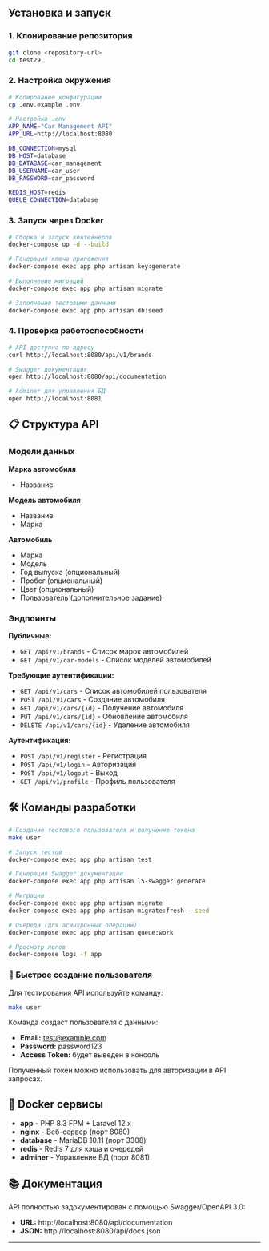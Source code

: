 ## Установка и запуск

### 1. Клонирование репозитория

```bash
git clone <repository-url>
cd test29
```

### 2. Настройка окружения

```bash
# Копирование конфигурации
cp .env.example .env

# Настройка .env
APP_NAME="Car Management API"
APP_URL=http://localhost:8080

DB_CONNECTION=mysql
DB_HOST=database
DB_DATABASE=car_management
DB_USERNAME=car_user
DB_PASSWORD=car_password

REDIS_HOST=redis
QUEUE_CONNECTION=database
```

### 3. Запуск через Docker

```bash
# Сборка и запуск контейнеров
docker-compose up -d --build

# Генерация ключа приложения
docker-compose exec app php artisan key:generate

# Выполнение миграций
docker-compose exec app php artisan migrate

# Заполнение тестовыми данными
docker-compose exec app php artisan db:seed
```

### 4. Проверка работоспособности

```bash
# API доступно по адресу
curl http://localhost:8080/api/v1/brands

# Swagger документация
open http://localhost:8080/api/documentation

# Adminer для управления БД
open http://localhost:8081
```

## 📋 Структура API

### Модели данных

**Марка автомобиля**

- Название

**Модель автомобиля**

- Название
- Марка

**Автомобиль**

- Марка
- Модель
- Год выпуска (опциональный)
- Пробег (опциональный)
- Цвет (опциональный)
- Пользователь (дополнительное задание)

### Эндпоинты

**Публичные:**

- `GET /api/v1/brands` - Список марок автомобилей
- `GET /api/v1/car-models` - Список моделей автомобилей

**Требующие аутентификации:**

- `GET /api/v1/cars` - Список автомобилей пользователя
- `POST /api/v1/cars` - Создание автомобиля
- `GET /api/v1/cars/{id}` - Получение автомобиля
- `PUT /api/v1/cars/{id}` - Обновление автомобиля
- `DELETE /api/v1/cars/{id}` - Удаление автомобиля

**Аутентификация:**

- `POST /api/v1/register` - Регистрация
- `POST /api/v1/login` - Авторизация
- `POST /api/v1/logout` - Выход
- `GET /api/v1/profile` - Профиль пользователя

## 🛠️ Команды разработки

```bash
# Создание тестового пользователя и получение токена
make user

# Запуск тестов
docker-compose exec app php artisan test

# Генерация Swagger документации
docker-compose exec app php artisan l5-swagger:generate

# Миграции
docker-compose exec app php artisan migrate
docker-compose exec app php artisan migrate:fresh --seed

# Очереди (для асинхронных операций)
docker-compose exec app php artisan queue:work

# Просмотр логов
docker-compose logs -f app
```

### 👤 Быстрое создание пользователя

Для тестирования API используйте команду:

```bash
make user
```

Команда создаст пользователя с данными:

- **Email:** test@example.com
- **Password:** password123
- **Access Token:** будет выведен в консоль

Полученный токен можно использовать для авторизации в API запросах.

## 🐳 Docker сервисы

- **app** - PHP 8.3 FPM + Laravel 12.x
- **nginx** - Веб-сервер (порт 8080)
- **database** - MariaDB 10.11 (порт 3308)
- **redis** - Redis 7 для кэша и очередей
- **adminer** - Управление БД (порт 8081)

## 📚 Документация

API полностью задокументирован с помощью Swagger/OpenAPI 3.0:

- **URL:** http://localhost:8080/api/documentation
- **JSON:** http://localhost:8080/api/docs.json

---
